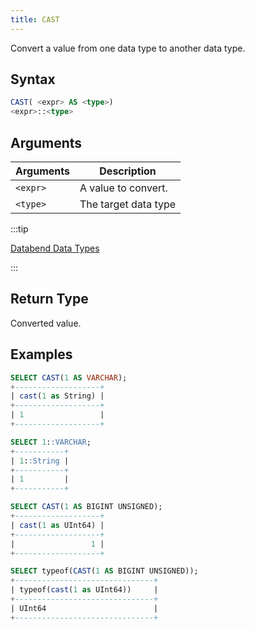 ```yaml
---
title: CAST
---
```


Convert a value from one data type to another data type.

## Syntax

```sql
CAST( <expr> AS <type>)
<expr>::<type>
```

## Arguments

| Arguments      | Description          |
| -------------- | -------------------- |
| `<expr>` | A value to convert.  |
| `<type>` | The target data type |

:::tip

[Databend Data Types](../../13-sql-reference/10-data-types/index.md)

:::

## Return Type

Converted value.

## Examples

```sql
SELECT CAST(1 AS VARCHAR);
+-------------------+
| cast(1 as String) |
+-------------------+
| 1                 |
+-------------------+

SELECT 1::VARCHAR;
+-----------+
| 1::String |
+-----------+
| 1         |
+-----------+

SELECT CAST(1 AS BIGINT UNSIGNED);
+-------------------+
| cast(1 as UInt64) |
+-------------------+
|                 1 |
+-------------------+

SELECT typeof(CAST(1 AS BIGINT UNSIGNED));
+-------------------------------+
| typeof(cast(1 as UInt64))     |
+-------------------------------+
| UInt64                        |
+-------------------------------+
```
